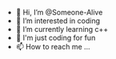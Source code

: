 - 👋 Hi, I’m @Someone-Alive
- 👀 I’m interested in coding
- 🌱 I’m currently learning c++
- 💞️ I'm just coding for fun
- 📫 How to reach me ...

<!---
Someone-Alive/Someone-Alive is a ✨ special ✨ repository because its `README.md` (this file) appears on your GitHub profile.
You can click the Preview link to take a look at your changes.
--->
